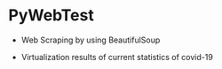 # PyWebTest

- Web Scraping by using BeautifulSoup

- Virtualization results of current statistics of covid-19
